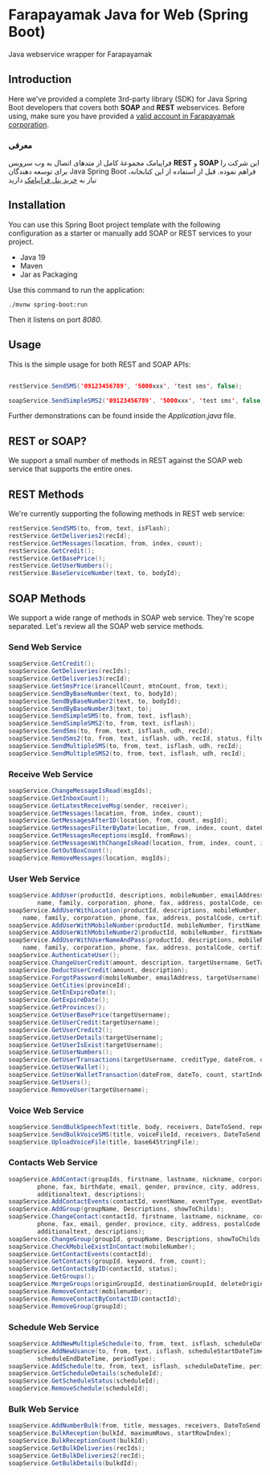 # Farapayamak Java for Web (Spring Boot)
Java webservice wrapper for Farapayamak 

## Introduction
Here we've provided a complete 3rd-party library (SDK) for Java Spring Boot developers that covers both **SOAP** and **REST** webservices. Before using, make sure you have provided a [valid account in Farapayamak corporation](https://farapayamak.ir/start/).

### معرفی
فراپیامک مجموعۀ کامل از متدهای اتصال به وب سرویس **REST** و **SOAP** این شرکت را برای توسعه دهندگان Java Spring Boot فراهم نموده. قبل از استفاده از این کتابخانه، نیاز به [خرید پنل فراپیامک](https://farapayamak.ir/start/) دارید
## Installation
You can use this Spring Boot project template with the following configuration as a starter or manually add SOAP or REST services to your project.

- Java 19
- Maven
- Jar as Packaging

Use this command to run the application:

`./mvnw spring-boot:run`

Then it listens on port *8080*.

## Usage
This is the simple usage for both REST and SOAP APIs:
```java

restService.SendSMS('09123456789', '5000xxx', 'test sms', false);

soapService.SendSimpleSMS2('09123456789', '5000xxx', 'test sms', false);

```
Further demonstrations can be found inside the _Application.java_ file.

## REST or SOAP?
We support a small number of methods in REST against the SOAP web service that supports the entire ones.

## REST Methods
We're currently supporting the following methods in REST web service:

```java
restService.SendSMS(to, from, text, isFlash);
restService.GetDeliveries2(recId);
restService.GetMessages(location, from, index, count);
restService.GetCredit();
restService.GetBasePrice();
restService.GetUserNumbers();
restService.BaseServiceNumber(text, to, bodyId);
```

## SOAP Methods
We support a wide range of methods in SOAP web service. They're scope separated. Let's review all the SOAP web service methods.

### Send Web Service

```java
soapService.GetCredit();
soapService.GetDeliveries(recIds);
soapService.GetDeliveries3(recId);
soapService.GetSmsPrice(irancellCount, mtnCount, from, text);
soapService.SendByBaseNumber(text, to, bodyId);
soapService.SendByBaseNumber2(text, to, bodyId);
soapService.SendByBaseNumber3(text, to);
soapService.SendSimpleSMS(to, from, text, isflash);
soapService.SendSimpleSMS2(to, from, text, isflash);
soapService.SendSms(to, from, text, isflash, udh, recId);
soapService.SendSms2(to, from, text, isflash, udh, recId, status, filterId);
soapService.SendMultipleSMS(to, from, text, isflash, udh, recId);
soapService.SendMultipleSMS2(to, from, text, isflash, udh, recId);
```

### Receive Web Service

```java
soapService.ChangeMessageIsRead(msgIds);
soapService.GetInboxCount();
soapService.GetLatestReceiveMsg(sender, receiver);
soapService.GetMessages(location, from, index, count);
soapService.GetMessagesAfterID(location, from, count, msgId);
soapService.GetMessagesFilterByDate(location, from, index, count, dateFrom, dateTo, isRead);
soapService.GetMessagesReceptions(msgId, fromRows);
soapService.GetMessagesWithChangeIsRead(location, from, index, count, isRead, changeIsRead);
soapService.GetOutBoxCount();
soapService.RemoveMessages(location, msgIds);
```

### User Web Service

```java
soapService.AddUser(productId, descriptions, mobileNumber, emailAddress, nationalCode, 
        name, family, corporation, phone, fax, address, postalCode, certificateNumber);
soapService.AddUserWithLocation(productId, descriptions, mobileNumber, emailAddress, nationalCode, 
    name, family, corporation, phone, fax, address, postalCode, certificateNumber, country, province, city);
soapService.AddUserWithMobileNumber(productId, mobileNumber, firstName, lastName, email);
soapService.AddUserWithMobileNumber2(productId, mobileNumber, firstName, lastName, userName, email);
soapService.AddUserWithUserNameAndPass(productId, descriptions, mobileNumber, emailAddress, nationalCode, 
    name, family, corporation, phone, fax, address, postalCode, certificateNumber, targetUserName, targetUserPassword);
soapService.AuthenticateUser();
soapService.ChangeUserCredit(amount, description, targetUsername, GetTax);
soapService.DeductUserCredit(amount, description);
soapService.ForgotPassword(mobileNumber, emailAddress, targetUsername);
soapService.GetCities(provinceId);
soapService.GetEnExpireDate();
soapService.GetExpireDate();
soapService.GetProvinces();
soapService.GetUserBasePrice(targetUsername);
soapService.GetUserCredit(targetUsername);
soapService.GetUserCredit2();
soapService.GetUserDetails(targetUsername);
soapService.GetUserIsExist(targetUsername);
soapService.GetUserNumbers();
soapService.GetUserTransactions(targetUsername, creditType, dateFrom, dateTo, keyword);
soapService.GetUserWallet();
soapService.GetUserWalletTransaction(dateFrom, dateTo, count, startIndex, payType, payLoc);
soapService.GetUsers();
soapService.RemoveUser(targetUsername);
```

### Voice Web Service

```java
soapService.SendBulkSpeechText(title, body, receivers, DateToSend, repeatCount);
soapService.SendBulkVoiceSMS(title, voiceFileId, receivers, DateToSend, repeatCount);
soapService.UploadVoiceFile(title, base64StringFile);
```

### Contacts Web Service

```java
soapService.AddContact(groupIds, firstname, lastname, nickname, corporation, mobilenumber,
        phone, fax, birthdate, email, gender, province, city, address, postalCode, additionaldate,
        additionaltext, descriptions);
soapService.AddContactEvents(contactId, eventName, eventType, eventDate);
soapService.AddGroup(groupName, Descriptions, showToChilds);
soapService.ChangeContact(contactId, firstname, lastname, nickname, corporation, mobilenumber,
        phone, fax, email, gender, province, city, address, postalCode, contactStatus,
        additionaltext, descriptions);
soapService.ChangeGroup(groupId, groupName, Descriptions, showToChilds, groupStatus);
soapService.CheckMobileExistInContact(mobileNumber);
soapService.GetContactEvents(contactId);
soapService.GetContacts(groupId, keyword, from, count);
soapService.GetContactsByID(contactId, status);
soapService.GetGroups();
soapService.MergeGroups(originGroupId, destinationGroupId, deleteOriginGroup);
soapService.RemoveContact(mobilenumber);
soapService.RemoveContactByContactID(contactId);
soapService.RemoveGroup(groupId);
```

### Schedule Web Service

```java
soapService.AddNewMultipleSchedule(to, from, text, isflash, scheduleDateTime, period);
soapService.AddNewUsance(to, from, text, isflash, scheduleStartDateTime, countrepeat,
        scheduleEndDateTime, periodType);
soapService.AddSchedule(to, from, text, isflash, scheduleDateTime, period);
soapService.GetScheduleDetails(scheduleId);
soapService.GetScheduleStatus(scheduleId);
soapService.RemoveSchedule(scheduleId);
```

### Bulk Web Service

```java
soapService.AddNumberBulk(from, title, messages, receivers, DateToSend);
soapService.BulkReception(bulkId, maximumRows, startRowIndex);
soapService.BulkReceptionCount(bulkId);
soapService.GetBulkDeliveries(recIds);
soapService.GetBulkDeliveries2(recId);
soapService.GetBulkDetails(bulkdId);
```